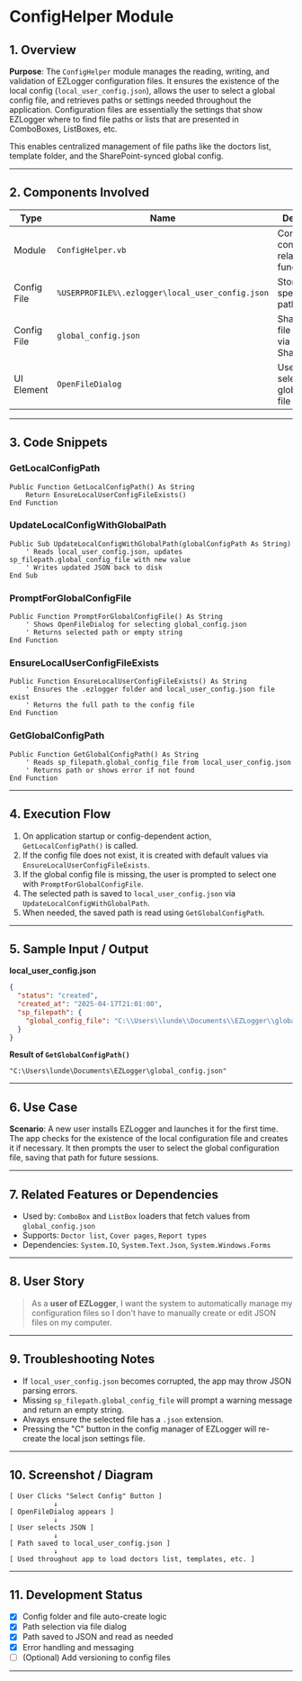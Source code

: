 # ConfigHelper Module

## 1. Overview
**Purpose**:
The `ConfigHelper` module manages the reading, writing, and validation of EZLogger configuration files. It ensures the existence of the local config (`local_user_config.json`), allows the user to select a global config file, and retrieves paths or settings needed throughout the application. Configuration files are essentially the settings that show EZLogger where to find file paths or lists that are presented in ComboBoxes, ListBoxes, etc. 

This enables centralized management of file paths like the doctors list, template folder, and the SharePoint-synced global config.

---

## 2. Components Involved

| Type        | Name                               | Description                                       |
|-------------|------------------------------------|---------------------------------------------------|
| Module      | `ConfigHelper.vb`                  | Contains all config-related helper functions      |
| Config File | `%USERPROFILE%\.ezlogger\local_user_config.json` | Stores user-specific paths/settings              |
| Config File | `global_config.json`               | Shared config file synced via SharePoint          |
| UI Element  | `OpenFileDialog`                   | Used to select the global config file             |

---

## 3. Code Snippets

### GetLocalConfigPath

```vb.net
Public Function GetLocalConfigPath() As String
    Return EnsureLocalUserConfigFileExists()
End Function
```

### UpdateLocalConfigWithGlobalPath

```vb.net
Public Sub UpdateLocalConfigWithGlobalPath(globalConfigPath As String)
    ' Reads local_user_config.json, updates sp_filepath.global_config_file with new value
    ' Writes updated JSON back to disk
End Sub
```

### PromptForGlobalConfigFile

```vb.net
Public Function PromptForGlobalConfigFile() As String
    ' Shows OpenFileDialog for selecting global_config.json
    ' Returns selected path or empty string
End Function
```

### EnsureLocalUserConfigFileExists

```vb.net
Public Function EnsureLocalUserConfigFileExists() As String
    ' Ensures the .ezlogger folder and local_user_config.json file exist
    ' Returns the full path to the config file
End Function
```

### GetGlobalConfigPath

```vb.net
Public Function GetGlobalConfigPath() As String
    ' Reads sp_filepath.global_config_file from local_user_config.json
    ' Returns path or shows error if not found
End Function
```

---

## 4. Execution Flow

1. On application startup or config-dependent action, `GetLocalConfigPath()` is called.
2. If the config file does not exist, it is created with default values via `EnsureLocalUserConfigFileExists`.
3. If the global config file is missing, the user is prompted to select one with `PromptForGlobalConfigFile`.
4. The selected path is saved to `local_user_config.json` via `UpdateLocalConfigWithGlobalPath`.
5. When needed, the saved path is read using `GetGlobalConfigPath`.

---

## 5. Sample Input / Output

**local_user_config.json**

```json
{
  "status": "created",
  "created_at": "2025-04-17T21:01:00",
  "sp_filepath": {
    "global_config_file": "C:\\Users\\lunde\\Documents\\EZLogger\\global_config.json"
  }
}
```

**Result of `GetGlobalConfigPath()`**

```vb.net
"C:\Users\lunde\Documents\EZLogger\global_config.json"
```

---

## 6. Use Case

**Scenario**:
A new user installs EZLogger and launches it for the first time. The app checks for the existence of the local configuration file and creates it if necessary. It then prompts the user to select the global configuration file, saving that path for future sessions.

---

## 7. Related Features or Dependencies
- Used by: `ComboBox` and `ListBox` loaders that fetch values from `global_config.json`
- Supports: `Doctor list`, `Cover pages`, `Report types`
- Dependencies: `System.IO`, `System.Text.Json`, `System.Windows.Forms`

---

## 8. User Story

> As a **user of EZLogger**, I want the system to automatically manage my configuration files so I don't have to manually create or edit JSON files on my computer.

---

## 9. Troubleshooting Notes
- If `local_user_config.json` becomes corrupted, the app may throw JSON parsing errors.
- Missing `sp_filepath.global_config_file` will prompt a warning message and return an empty string.
- Always ensure the selected file has a `.json` extension.
- Pressing the "C" button in the config manager of EZLogger will re-create the local json settings file.

---

## 10. Screenshot / Diagram

```
[ User Clicks "Select Config" Button ]
           ↓
[ OpenFileDialog appears ]
           ↓
[ User selects JSON ]
           ↓
[ Path saved to local_user_config.json ]
           ↓
[ Used throughout app to load doctors list, templates, etc. ]
```

---

## 11. Development Status

- [x] Config folder and file auto-create logic
- [x] Path selection via file dialog
- [x] Path saved to JSON and read as needed
- [x] Error handling and messaging
- [ ] (Optional) Add versioning to config files

---